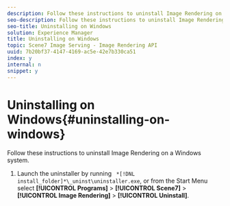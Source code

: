 ```yaml
---
description: Follow these instructions to uninstall Image Rendering on a Windows system.
seo-description: Follow these instructions to uninstall Image Rendering on a Windows system.
seo-title: Uninstalling on Windows
solution: Experience Manager
title: Uninstalling on Windows
topic: Scene7 Image Serving - Image Rendering API
uuid: 7b20bf37-4147-4169-ac5e-42e7b330ca51
index: y
internal: n
snippet: y
---
```


# Uninstalling on Windows{#uninstalling-on-windows}

Follow these instructions to uninstall Image Rendering on a Windows system.

1. Launch the uninstaller by running ` *[!DNL install_folder]*\_uninst\uninstaller.exe`, or from the Start Menu select **[!UICONTROL Programs]** > **[!UICONTROL Scene7]** > **[!UICONTROL Image Rendering]** > **[!UICONTROL Uninstall]**.
